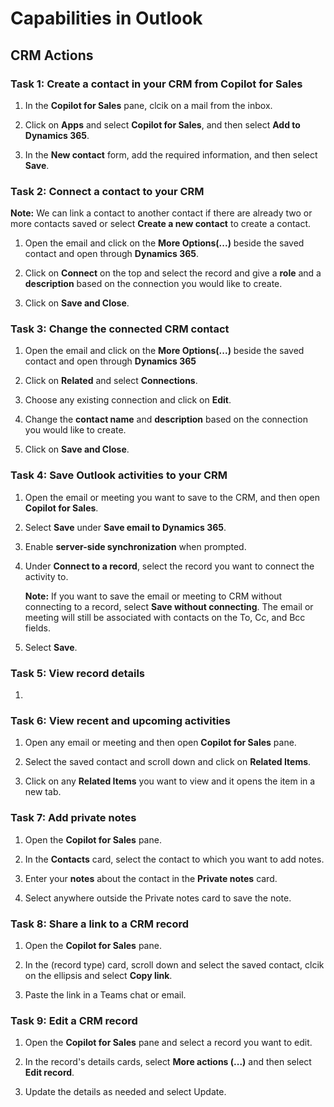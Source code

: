 # Capabilities in Outlook 

## CRM Actions

### Task 1: Create a contact in your CRM from Copilot for Sales 

1. In the **Copilot for Sales** pane, clcik on a mail from the inbox.

1. Click on **Apps** and select **Copilot for Sales**, and then select **Add to Dynamics 365**.

1. In the **New contact** form, add the required information, and then select **Save**.

### Task 2: Connect a contact to your CRM 

**Note:** We can link a contact to another contact if there are already two or more contacts saved or select **Create a new contact** to create a contact.

1. Open the email and click on the **More Options(...)** beside the saved contact and open through **Dynamics 365**.

1. Click on **Connect** on the top and select the record and give a **role** and a **description** based on the connection you would like to create.

1. Click on **Save and Close**.

### Task 3: Change the connected CRM contact 

1. Open the email and click on the **More Options(...)** beside the saved contact and open through **Dynamics 365**

1. Click on **Related** and select **Connections**.
   
1. Choose any existing connection and click on **Edit**.

1. Change the **contact name** and **description**  based on the connection you would like to create.

1. Click on **Save and Close**.

### Task 4: Save Outlook activities to your CRM

1.	Open the email or meeting you want to save to the CRM, and then open **Copilot for Sales**.

1.	Select **Save** under **Save email to Dynamics 365**.

1. Enable **server-side synchronization** when prompted.

1.	Under **Connect to a record**, select the record you want to connect the activity to.

      **Note:** If you want to save the email or meeting to CRM without connecting to a record, select **Save without connecting**. The email or meeting will still be associated with contacts on the To, Cc, and Bcc fields.

1.	Select **Save**.

### Task 5: View record details

1. 

### Task 6: View recent and upcoming activities

1. Open any email or meeting and then open **Copilot for Sales** pane.

1. Select the saved contact and scroll down and click on **Related Items**.

1. Click on any **Related Items** you want to view and it opens the item in a new tab.

### Task 7: Add private notes

1.	Open the **Copilot for Sales** pane.

2.	In the **Contacts** card, select the contact to which you want to add notes.

3.	Enter your **notes** about the contact in the **Private notes** card.

4.	Select anywhere outside the Private notes card to save the note.

### Task 8: Share a link to a CRM record

1.	Open the **Copilot for Sales** pane.

1.	In the (record type) card, scroll down and select the saved contact, clcik on the ellipsis and select **Copy link**.

1.	Paste the link in a Teams chat or email.

### Task 9: Edit a CRM record

1.	Open the **Copilot for Sales** pane and select a record you want to edit.

1.	In the record's details cards, select **More actions (...)** and then select **Edit record**.

1.	Update the details as needed and select Update.



   

